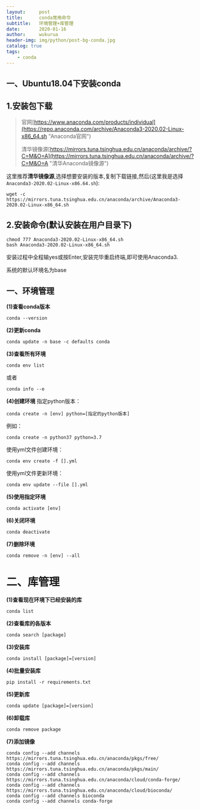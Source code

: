 ```yaml
---
layout:     post
title:      conda常用命令
subtitle:   环境管理+库管理
date:       2020-01-16
author:     wukurua
header-img: img/python/post-bg-conda.jpg
catalog: true
tags:
    - conda
---
```

## 一、Ubuntu18.04下安装conda ##
## 1.安装包下载 ##
> 官网[https://www.anaconda.com/products/individual](https://repo.anaconda.com/archive/Anaconda3-2020.02-Linux-x86_64.sh "Anaconda官网")
> 
> 清华镜像源[https://mirrors.tuna.tsinghua.edu.cn/anaconda/archive/?C=M&O=A](https://mirrors.tuna.tsinghua.edu.cn/anaconda/archive/?C=M&O=A "清华Anaconda镜像源")

这里推荐**清华镜像源**,选择想要安装的版本,复制下载链接,然后(这里我是选择`Anaconda3-2020.02-Linux-x86.64.sh`):

	wget -c https://mirrors.tuna.tsinghua.edu.cn/anaconda/archive/Anaconda3-2020.02-Linux-x86_64.sh

## 2.安装命令(默认安装在用户目录下) ##

	chmod 777 Anaconda3-2020.02-Linux-x86_64.sh
	bash Anaconda3-2020.02-Linux-x86_64.sh

安装过程中全程输yes或按Enter,安装完毕重启终端,即可使用Anaconda3.

系统的默认环境名为base

## 一、环境管理 ##

**(1)查看conda版本**

	conda --version

**(2)更新conda**

	conda update -n base -c defaults conda

**(3)查看所有环境**

	conda env list  

或者

	conda info --e

**(4)创建环境**
指定python版本：

	conda create -n [env] python=[指定的python版本]

例如：
	
	conda create -n python37 python=3.7

使用yml文件创建环境：

	conda env create -f [].yml

使用yml文件更新环境：

	conda env update --file [].yml

**(5)使用指定环境**

	conda activate [env]

**(6)关闭环境**

	conda deactivate

**(7)删除环境**

	conda remove -n [env] --all

# 二、库管理 #

**(1)查看现在环境下已经安装的库**

	conda list

**(2)查看库的各版本**

	conda search [package]

**(3)安装库**

	conda install [package]=[version]

**(4)批量安装库**

	pip install -r requirements.txt

**(5)更新库**

	conda update [package]=[version]

**(6)卸载库**
	
	conda remove package

**(7)添加镜像**

	conda config --add channels https://mirrors.tuna.tsinghua.edu.cn/anaconda/pkgs/free/
	conda config --add channels https://mirrors.tuna.tsinghua.edu.cn/anaconda/pkgs/main/
	conda config --add channels https://mirrors.tuna.tsinghua.edu.cn/anaconda/cloud/conda-forge/
	conda config --add channels https://mirrors.tuna.tsinghua.edu.cn/anaconda/cloud/bioconda/
	conda config --add channels bioconda
	conda config --add channels conda-forge





